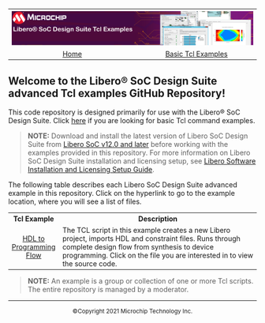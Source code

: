 <table style="width:100%">
  <tr>

<th width="100%" colspan="6"><img src="images/title.png">
</th>

  </tr>
<tr>
    <td width="17%" align="center" colspan="2"><a href="../main/README.md">Home</a></td>
    <td width="16%" align="center" colspan="2"><a href="../basic_tcl_examples/README.md">Basic Tcl Examples</a></td>
</tr>
</table>

## Welcome to the Libero&reg; SoC Design Suite advanced Tcl examples GitHub Repository! 

This code repository is designed primarily for use with the Libero&reg; SoC Design Suite. Click [here](../../tree/basic_tcl_examples/README.md) if you are looking for basic Tcl command examples.

>**NOTE:** Download and install the latest version of Libero SoC Design Suite from [Libero SoC v12.0 and later](https://www.microsemi.com/product-directory/design-resources/1750-libero-soc#downloads) before working with the examples provided in this repository. For more information on Libero SoC Design Suite installation and licensing setup, see [Libero Software Installation and Licensing Setup Guide](https://www.microsemi.com/document-portal/doc_download/131602-libero-and-software-installation-and-licensing-setup-guide).

The following table describes each Libero SoC Design Suite advanced example in this repository. Click on the hyperlink to go to the example location, where you will see a list of files.

<table style="width:100%">
<tr>
<th width="20%">Tcl Example</th>
<th width="100%">Description</th>
</tr>
<tr>
<td align="center"><a href="../advanced_tcl_examples/HDL_to_programming_flow">HDL to Programming Flow</a></td>
<td >The TCL script in this example creates a new Libero project, imports HDL and constraint files. Runs through complete design flow from synthesis to device programming. Click on the file you are interested in to view the source code.</td>
</tr>
</table>

>**NOTE:** An example is a group or collection of one or more Tcl scripts. The entire repository is managed by a moderator.


<hr/>
<p align="center"><sup>&copy;Copyright 2021 Microchip Technology Inc.</sup></p>
